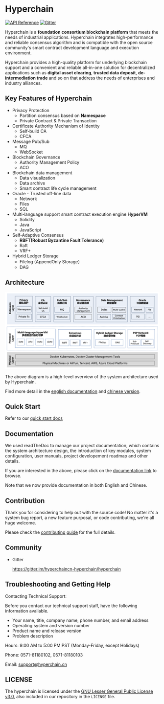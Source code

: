 # Hyperchain

[![API Reference](https://camo.githubusercontent.com/915b7be44ada53c290eb157634330494ebe3e30a/68747470733a2f2f676f646f632e6f72672f6769746875622e636f6d2f676f6c616e672f6764646f3f7374617475732e737667)]() [![Gitter](https://badges.gitter.im/Join%20Chat.svg)](https://gitter.im/hyperchaincn-hyperchain/hyperchain)

Hyperchain is a **foundation consortium blockchain platform** that meets the needs of industrial applications. Hyperchain integrates high-performance and reliable consensus algorithm and is compatible with the open source community's smart contract development language and execution environment.

Hyperchain provides a high-quality platform for underlying blockchain support and a convenient and reliable all-in-one solution for decentralized applications such as **digital asset clearing**, **trusted data deposit**, **de-intermediation trade** and so on that address the needs of enterprises and industry alliances.

## Key Features of Hyperchain

* Privacy Protection
  * Partition consensus based on **Namespace**
  * Private Contract & Private Transaction
* Certificate Authority Mechanism of Identity
  * Self-build CA
  * CFCA
* Message Pub/Sub
  * MQ
  * WebSocket
* Blockchain Governance
  * Authority Management Policy
  * ACO
* Blockchain data management
  * Data visualization
  * Data archive
  * Smart contract life cycle management
* Oracle - Trusted off-line data
  * Network
  * Files
  * SQL
* Multi-language support smart contract execution engine **HyperVM**
  * Solidity
  * Java
  * JavaScript
* Self-Adaptive Consensus
  * **RBFT(Robust Byzantine Fault Tolerance)**
  * Raft
  * VRF+
* Hybrid Ledger Storage
  * Filelog (AppendOnly Storage）
  * DAG

## Architecture

![](./images/architecture.png)

The above diagram is a high-level overview of the system architecture used by Hyperchain.

Find more detail in the [english documentation](https://hyperchain.readthedocs.io/en/latest/) and [chinese version](https://hyperchain.readthedocs.io/zh_CN/latest/).

## Quick Start

Refer to our [quick start docs](http://docs.hyperchain.cn/docs/hyperchain/3.1-hyperchain-quickstart)

## Documentation

We used readTheDoc to manage our project documentation, which contains the system architecture design, the introduction of key modules, system configuration, user manuals, project developement roadmap and other details.

If you are interested in the above, please click on the [documentation link](https://github.com/hyperchain/hyperchain/blob/master/Contributing.md) to browse.

Note that we now provide documentation in both English and Chinese.

## Contribution

Thank you for considering to help out with the source code!  No matter it's a system bug report, a new feature purposal, or code contributing, we're all huge welcome.

Please check the [contributing guide](https://github.com/hyperchain/hyperchain/blob/master/Contributing.md) for the full details.

## Community

* Gitter

  https://gitter.im/hyperchaincn-hyperchain/hyperchain


## Troubleshooting and Getting Help

Contacting Technical Support:

Before you contact our technical support staff, have the following information available.

- Your name, title, company name, phone number, and email address
- Operating system and version number
- Product name and release version
- Problem description

Hours: 9:00 AM to 5:00 PM PST (Monday-Friday, except Holidays)

Phone: 0571-81180102, 0571-81180103

Email: support@hyperchain.cn

## LICENSE

The hyperchain is licensed under the [GNU Lesser General Public License v3.0](https://www.gnu.org/licenses/lgpl-3.0.en.html), also included in our repository in the `LICENSE` file.
